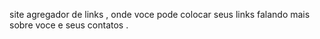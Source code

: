 site agregador de links , onde voce pode colocar seus links falando mais sobre voce e seus contatos .

